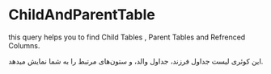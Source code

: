 # ChildAndParentTable

this query helps you to find Child Tables , Parent Tables and Refrenced Columns.

این کوئری لیست جداول فرزند، جداول والد، و ستون‌های مرتبط را به شما نمایش میدهد.
